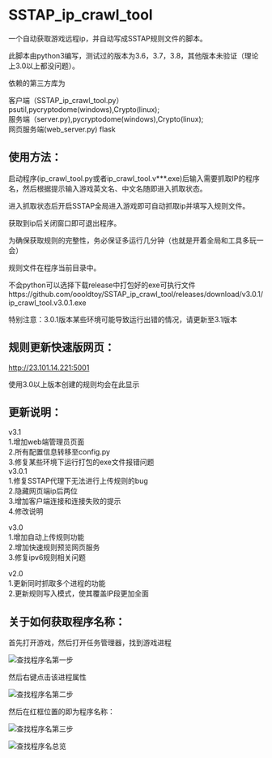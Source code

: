 # SSTAP_ip_crawl_tool
一个自动获取游戏远程ip，并自动写成SSTAP规则文件的脚本。

此脚本由python3编写，测试过的版本为3.6，3.7，3.8，其他版本未验证（理论上3.0以上都没问题）。

依赖的第三方库为

客户端（SSTAP_ip_crawl_tool.py）psutil,pycryptodome(windows),Crypto(linux);<br>
服务端（server.py),pycryptodome(windows),Crypto(linux);<br>
网页服务端(web_server.py) flask


使用方法：
-------
启动程序(ip_crawl_tool.py或者ip_crawl_tool.v***.exe)后输入需要抓取IP的程序名，然后根据提示输入游戏英文名、中文名随即进入抓取状态。

进入抓取状态后开启SSTAP全局进入游戏即可自动抓取ip并填写入规则文件。

获取到ip后关闭窗口即可退出程序。

为确保获取规则的完整性，务必保证多运行几分钟（也就是开着全局和工具多玩一会）

规则文件在程序当前目录中。

不会python可以选择下载release中打包好的exe可执行文件https://github.com/oooldtoy/SSTAP_ip_crawl_tool/releases/download/v3.0.1/ip_crawl_tool.v3.0.1.exe

特别注意：3.0.1版本某些环境可能导致运行出错的情况，请更新至3.1版本

规则更新快速版网页：
-------
http://23.101.14.221:5001

使用3.0以上版本创建的规则均会在此显示

更新说明：
-------
v3.1<br>
1.增加web端管理员页面<br>
2.所有配置信息转移至config.py<br>
3.修复某些环境下运行打包的exe文件报错问题<br>
v3.0.1<br>
1.修复SSTAP代理下无法进行上传规则的bug<br>
2.隐藏网页端ip后两位<br>
3.增加客户端连接和连接失败的提示<br>
4.修改说明

v3.0<br>
1.增加自动上传规则功能<br>
2.增加快速规则预览网页服务<br>
3.修复ipv6规则相关问题

v2.0<br>
1.更新同时抓取多个进程的功能<br>
2.更新规则写入模式，使其覆盖IP段更加全面

关于如何获取程序名称：
-------

首先打开游戏，然后打开任务管理器，找到游戏进程<br>

![查找程序名第一步](https://raw.githubusercontent.com/oooldtoy/SSTAP_ip_crawl_tool/master/MD_IMG/1.png)

然后右键点击该进程属性<br>

![查找程序名第二步](https://raw.githubusercontent.com/oooldtoy/SSTAP_ip_crawl_tool/master/MD_IMG/2.png)

然后在红框位置的即为程序名称：<br>

![查找程序名第三步](https://raw.githubusercontent.com/oooldtoy/SSTAP_ip_crawl_tool/master/MD_IMG/3.png)

![查找程序名总览](https://raw.githubusercontent.com/oooldtoy/SSTAP_ip_crawl_tool/master/MD_IMG/4.png)
